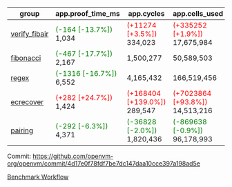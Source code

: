 | group | app.proof_time_ms | app.cycles | app.cells_used | leaf.proof_time_ms | leaf.cycles | leaf.cells_used |
| -- | -- | -- | -- | -- | -- | -- |
| [verify_fibair](https://github.com/openvm-org/openvm/blob/benchmark-results/benchmarks-pr/1701/verify_fibair-4d17e0f78fdf7be7dc147daa10cce397a198ad5e.md) |<span style='color: green'>(-164 [-13.7%])</span> 1,034 | <span style='color: red'>(+11274 [+3.5%])</span> 334,023 | <span style='color: red'>(+335252 [+1.9%])</span> 17,675,984 |- | - | - |
| [fibonacci](https://github.com/openvm-org/openvm/blob/benchmark-results/benchmarks-pr/1701/fibonacci-4d17e0f78fdf7be7dc147daa10cce397a198ad5e.md) |<span style='color: green'>(-467 [-17.7%])</span> 2,167 |  1,500,277 |  50,589,503 |- | - | - |
| [regex](https://github.com/openvm-org/openvm/blob/benchmark-results/benchmarks-pr/1701/regex-4d17e0f78fdf7be7dc147daa10cce397a198ad5e.md) |<span style='color: green'>(-1316 [-16.7%])</span> 6,552 |  4,165,432 |  166,519,456 |- | - | - |
| [ecrecover](https://github.com/openvm-org/openvm/blob/benchmark-results/benchmarks-pr/1701/ecrecover-4d17e0f78fdf7be7dc147daa10cce397a198ad5e.md) |<span style='color: red'>(+282 [+24.7%])</span> 1,424 | <span style='color: red'>(+168404 [+139.0%])</span> 289,547 | <span style='color: red'>(+7023864 [+93.8%])</span> 14,513,216 |- | - | - |
| [pairing](https://github.com/openvm-org/openvm/blob/benchmark-results/benchmarks-pr/1701/pairing-4d17e0f78fdf7be7dc147daa10cce397a198ad5e.md) |<span style='color: green'>(-292 [-6.3%])</span> 4,371 | <span style='color: green'>(-36828 [-2.0%])</span> 1,820,436 | <span style='color: green'>(-869638 [-0.9%])</span> 96,178,993 |- | - | - |


Commit: https://github.com/openvm-org/openvm/commit/4d17e0f78fdf7be7dc147daa10cce397a198ad5e

[Benchmark Workflow](https://github.com/openvm-org/openvm/actions/runs/15443064485)
